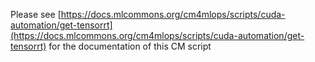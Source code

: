 Please see [https://docs.mlcommons.org/cm4mlops/scripts/cuda-automation/get-tensorrt](https://docs.mlcommons.org/cm4mlops/scripts/cuda-automation/get-tensorrt) for the documentation of this CM script
